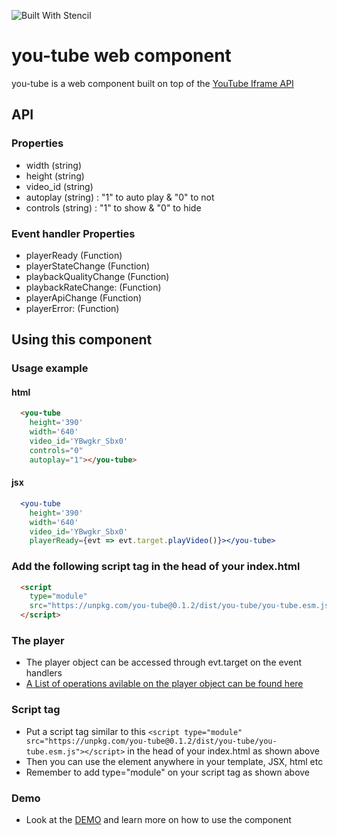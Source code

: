 ![Built With Stencil](https://img.shields.io/badge/-Built%20With%20Stencil-16161d.svg?logo=data%3Aimage%2Fsvg%2Bxml%3Bbase64%2CPD94bWwgdmVyc2lvbj0iMS4wIiBlbmNvZGluZz0idXRmLTgiPz4KPCEtLSBHZW5lcmF0b3I6IEFkb2JlIElsbHVzdHJhdG9yIDE5LjIuMSwgU1ZHIEV4cG9ydCBQbHVnLUluIC4gU1ZHIFZlcnNpb246IDYuMDAgQnVpbGQgMCkgIC0tPgo8c3ZnIHZlcnNpb249IjEuMSIgaWQ9IkxheWVyXzEiIHhtbG5zPSJodHRwOi8vd3d3LnczLm9yZy8yMDAwL3N2ZyIgeG1sbnM6eGxpbms9Imh0dHA6Ly93d3cudzMub3JnLzE5OTkveGxpbmsiIHg9IjBweCIgeT0iMHB4IgoJIHZpZXdCb3g9IjAgMCA1MTIgNTEyIiBzdHlsZT0iZW5hYmxlLWJhY2tncm91bmQ6bmV3IDAgMCA1MTIgNTEyOyIgeG1sOnNwYWNlPSJwcmVzZXJ2ZSI%2BCjxzdHlsZSB0eXBlPSJ0ZXh0L2NzcyI%2BCgkuc3Qwe2ZpbGw6I0ZGRkZGRjt9Cjwvc3R5bGU%2BCjxwYXRoIGNsYXNzPSJzdDAiIGQ9Ik00MjQuNywzNzMuOWMwLDM3LjYtNTUuMSw2OC42LTkyLjcsNjguNkgxODAuNGMtMzcuOSwwLTkyLjctMzAuNy05Mi43LTY4LjZ2LTMuNmgzMzYuOVYzNzMuOXoiLz4KPHBhdGggY2xhc3M9InN0MCIgZD0iTTQyNC43LDI5Mi4xSDE4MC40Yy0zNy42LDAtOTIuNy0zMS05Mi43LTY4LjZ2LTMuNkgzMzJjMzcuNiwwLDkyLjcsMzEsOTIuNyw2OC42VjI5Mi4xeiIvPgo8cGF0aCBjbGFzcz0ic3QwIiBkPSJNNDI0LjcsMTQxLjdIODcuN3YtMy42YzAtMzcuNiw1NC44LTY4LjYsOTIuNy02OC42SDMzMmMzNy45LDAsOTIuNywzMC43LDkyLjcsNjguNlYxNDEuN3oiLz4KPC9zdmc%2BCg%3D%3D&colorA=16161d&style=flat-square)

# you-tube web component

you-tube is a web component built on top of the [YouTube Iframe API](https://developers.google.com/youtube/iframe_api_reference)

## API

### Properties
 - width (string) 
 - height (string) 
 - video_id (string) 
 - autoplay (string) : "1" to auto play & "0" to not
 - controls (string) : "1" to show & "0" to hide

### Event handler Properties
 - playerReady (Function) 
 - playerStateChange (Function) 
 - playbackQualityChange (Function)
 - playbackRateChange: (Function) 
 - playerApiChange (Function)
 - playerError: (Function)
 
## Using this component

### Usage example

#### html
```html
  <you-tube  
    height='390' 
    width='640'
    video_id='YBwgkr_Sbx0'
    controls="0"
    autoplay="1"></you-tube>
```

#### jsx
```jsx
  <you-tube  
    height='390' 
    width='640'
    video_id='YBwgkr_Sbx0'
    playerReady={evt => evt.target.playVideo()}></you-tube>
```

### Add the following script tag in the head of your index.html
```html
  <script 
    type="module" 
    src="https://unpkg.com/you-tube@0.1.2/dist/you-tube/you-tube.esm.js">
  </script>
```

### The player
- The player object can be accessed through evt.target on the event handlers 
- [A List  of operations avilable on the player object can be found here](https://developers.google.com/youtube/iframe_api_reference#Operations)

### Script tag

- Put a script tag similar to this `<script type="module" src="https://unpkg.com/you-tube@0.1.2/dist/you-tube/you-tube.esm.js"></script>` in the head of your index.html as shown above
- Then you can use the element anywhere in your template, JSX, html etc
- Remember to add type="module" on your script tag as shown above

### Demo
- Look at the [DEMO](https://github.com/Niklus/you-tube-demo) and learn more on how to use the component